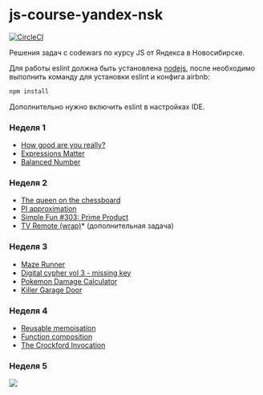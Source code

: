 # js-course-yandex-nsk

[![CircleCI](https://circleci.com/gh/noveogroup-amorgunov/js-course-yandex-nsk.svg?style=svg)](https://circleci.com/gh/noveogroup-amorgunov/js-course-yandex-nsk)

Решения задач с codewars по курсу JS от Яндекса в Новосибирске.

Для работы eslint должна быть установлена [nodejs](https://nodejs.org/en/),
после необходимо выполнить команду для установки eslint и конфига airbnb:

```bash
npm install
```

Дополнительно нужно включить eslint в настройках IDE.

### Неделя 1

- [How good are you really?](https://www.codewars.com/kata/5601409514fc93442500010b)
- [Expressions Matter](https://www.codewars.com/kata/5ae62fcf252e66d44d00008e)
- [Balanced Number](https://www.codewars.com/kata/5a4e3782880385ba68000018)

### Неделя 2

- [The queen on the chessboard](https://www.codewars.com/kata/5aa1031a7c7a532be30000e5)
- [PI approximation](https://www.codewars.com/kata/550527b108b86f700000073f)
- [Simple Fun #303: Prime Product](https://www.codewars.com/kata/592538b3071ba54511000219)
- [TV Remote (wrap)](https://www.codewars.com/kata/5b2c2c95b6989da552000120)* (дополнительная задача)

### Неделя 3

- [Maze Runner](https://www.codewars.com/kata/58663693b359c4a6560001d6)
- [Digital cypher vol 3 - missing key](https://www.codewars.com/kata/5930d8a4b8c2d9e11500002a)
- [Pokemon Damage Calculator](https://www.codewars.com/kata/536e9a7973130a06eb000e9f)
- [Killer Garage Door](https://www.codewars.com/kata/58b1ae711fcffa34090000ea)

### Неделя 4

- [Reusable memoisation](https://www.codewars.com/kata/5b773b698adeaeb6b80000df)
- [Function composition](https://www.codewars.com/kata/5655c60db4c2ce0c2e000026)
- [The Crockford Invocation](https://www.codewars.com/kata/57e7d21f6603f6e31f00007c)

### Неделя 5

![](https://media3.giphy.com/media/CjmvTCZf2U3p09Cn0h/giphy.gif?cid=790b7611b1ec880e8626f2e0ffd0f0e31dd293ca181f903d&rid=giphy.gif)
